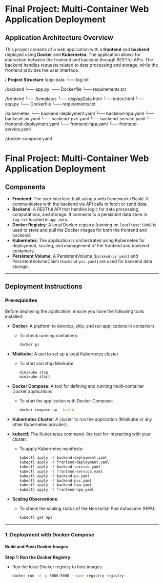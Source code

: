 # Final Project: Multi-Container Web Application Deployment

## Application Architecture Overview

This project consists of a web application with a **frontend** and **backend** deployed using **Docker** and **Kubernetes**. The application allows for interaction between the frontend and backend through RESTful APIs. The backend handles requests related to data processing and storage, while the frontend provides the user interface.

/ **Project Structure**
/app-data └── log.txt

/backend └── app.py └── Dockerfile └── requirements.txt

/frontend └── /templates └── displayData.html └── index.html └── app.py └── Dockerfile └── requirements.txt

/kubernetes └── backend-deployment.yaml └── backend-hpa.yaml └── backend-pv.yaml └── backend-pvc.yaml └── backend-service.yaml └── frontend-deployment.yaml └── frontend-hpa.yaml └── frontend-service.yaml

/docker-compose.yaml

# Final Project: Multi-Container Web Application Deployment

## Components

- **Frontend**: The user interface built using a web framework (Flask). It communicates with the backend via API calls to fetch or send data.
- **Backend**: A RESTful API that handles logic for data processing, computations, and storage. It connects to a persistent data store in `log.txt` located in `app-data`.
- **Docker Registry**: A local Docker registry (running on `localhost:5000`) is used to store and pull the Docker images for both the frontend and backend.
- **Kubernetes**: The application is orchestrated using Kubernetes for deployment, scaling, and management of the frontend and backend containers.
- **Persistent Volume**: A PersistentVolume (`backend-pv.yaml`) and PersistentVolumeClaim (`backend-pvc.yaml`) are used for backend data storage.

---

## Deployment Instructions

### Prerequisites

Before deploying the application, ensure you have the following tools installed:

- **Docker**: A platform to develop, ship, and run applications in containers.
  - To check running containers:
    ```bash
    docker ps
    ```

- **Minikube**: A tool to set up a local Kubernetes cluster.
  - To start and stop Minikube:
    ```bash
    minikube stop
    minikube start
    ```

- **Docker Compose**: A tool for defining and running multi-container Docker applications.
  - To start the application with Docker Compose:
    ```bash
    docker-compose up --build
    ```

- **Kubernetes Cluster**: A cluster to run the application (Minikube or any other Kubernetes provider).

- **kubectl**: The Kubernetes command-line tool for interacting with your cluster.
  - To apply Kubernetes manifests:
    ```bash
    kubectl apply -f backend-deployment.yaml
    kubectl apply -f frontend-deployment.yaml
    kubectl apply -f backend-service.yaml
    kubectl apply -f frontend-service.yaml
    kubectl apply -f backend-pv.yaml
    kubectl apply -f backend-pvc.yaml
    kubectl apply -f backend-hpa.yaml
    kubectl apply -f frontend-hpa.yaml
    ```

- **Scaling Observations**:
  - To check the scaling status of the Horizontal Pod Autoscaler (HPA):
    ```bash
    kubectl get hpa
    ```

---

### 1. Deployment with Docker Compose

#### Build and Push Docker Images

**Step 1: Run the Docker Registry**

- Run the local Docker registry to host images:
  ```bash
  docker run -d -p 5000:5000 --name registry registry


